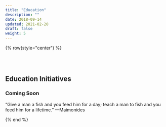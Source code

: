 ```yaml
---
title: "Education"
description: ""
date: 2018-09-14
updated: 2021-02-20
draft: false
weight: 5
---
```


{% row(style="center") %}

<br>
<br>

## Education Initiatives

### Coming Soon

“Give a man a fish and you feed him for a day; teach a man to fish and you feed him for a lifetime.” —Maimonides



{% end %}